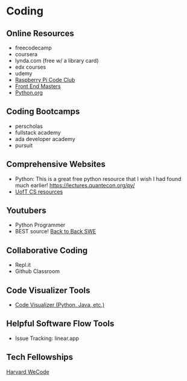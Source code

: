 # Coding

## Online Resources

- freecodecamp
- coursera
- lynda.com (free w/ a library card)
- edx courses
- udemy 
- [Raspberry Pi Code Club](https://projects.raspberrypi.org/en/codeclub)
- [Front End Masters](https://frontendmasters.com/)
- [Python.org](https://www.python.org/)

## Coding Bootcamps

- perscholas
- fullstack academy
- ada developer academy
- pursuit

## Comprehensive Websites
- Python: This is a great free python resource that I wish I had found much earlier! https://lectures.quantecon.org/py/ 
- [UofT CS resources](https://www.cs.toronto.edu/~arnold/)

## Youtubers
- Python Programmer 
- BEST source! [Back to Back SWE](https://www.youtube.com/channel/UCmJz2DV1a3yfgrR7GqRtUUA)

## Collaborative Coding
- Repl.it
- Github Classroom

## Code Visualizer Tools

- [Code Visualizer (Python, Java, etc.)](http://pythontutor.com/)


## Helpful Software Flow Tools
- Issue Tracking:  linear.app

## Tech Fellowships
[Harvard WeCode](https://www.harvardwecode.com/)
